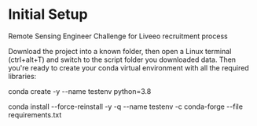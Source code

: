 # Initial Setup
Remote Sensing Engineer Challenge for Liveeo recruitment process

Download the project into a known folder, then open a Linux terminal (ctrl+alt+T) and switch to the script folder you downloaded data. Then you're ready to create your conda virtual environment with all the required libraries:

conda create -y --name testenv python=3.8

conda install --force-reinstall -y -q --name testenv -c conda-forge --file requirements.txt
